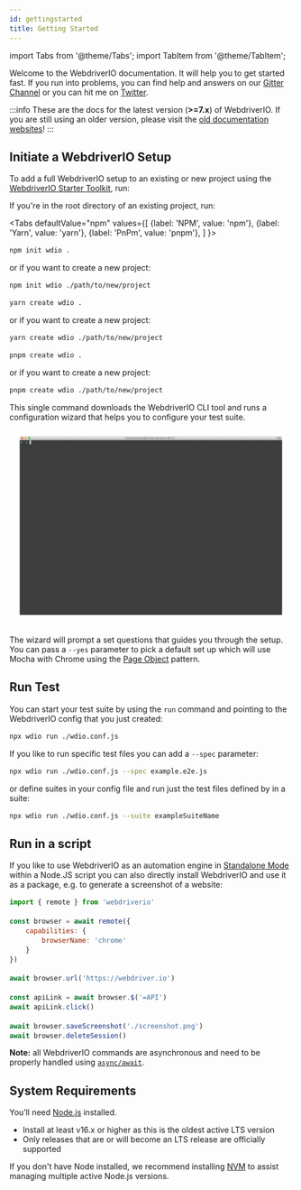 ```yaml
---
id: gettingstarted
title: Getting Started
---
```


import Tabs from '@theme/Tabs';
import TabItem from '@theme/TabItem';

Welcome to the WebdriverIO documentation. It will help you to get started fast. If you run into problems, you can find help and answers on our [Gitter Channel](https://gitter.im/webdriverio/webdriverio) or you can hit me on [Twitter](https://twitter.com/webdriverio).

:::info
These are the docs for the latest version (__>=7.x__) of WebdriverIO. If you are still using an older version, please visit the [old documentation websites](/versions)!
:::

## Initiate a WebdriverIO Setup

To add a full WebdriverIO setup to an existing or new project using the [WebdriverIO Starter Toolkit](https://www.npmjs.com/package/create-wdio), run:

If you're in the root directory of an existing project, run:

<Tabs
  defaultValue="npm"
  values={[
    {label: 'NPM', value: 'npm'},
    {label: 'Yarn', value: 'yarn'},
    {label: 'PnPm', value: 'pnpm'},
  ]
}>
<TabItem value="npm">

```sh
npm init wdio .
```

or if you want to create a new project:

```sh
npm init wdio ./path/to/new/project
```

</TabItem>
<TabItem value="yarn">

```sh
yarn create wdio .
```

or if you want to create a new project:

```sh
yarn create wdio ./path/to/new/project
```

</TabItem>
<TabItem value="pnpm">

```sh
pnpm create wdio .
```

or if you want to create a new project:

```sh
pnpm create wdio ./path/to/new/project
```

</TabItem>
</Tabs>

This single command downloads the WebdriverIO CLI tool and runs a configuration wizard that helps you to configure your test suite.

![Set Up](../static/img/setup.gif)

The wizard will prompt a set questions that guides you through the setup. You can pass a `--yes` parameter to pick a default set up which will use Mocha with Chrome using the [Page Object](https://martinfowler.com/bliki/PageObject.html) pattern.

## Run Test

You can start your test suite by using the `run` command and pointing to the WebdriverIO config that you just created:

```sh
npx wdio run ./wdio.conf.js
```

If you like to run specific test files you can add a `--spec` parameter:

```sh
npx wdio run ./wdio.conf.js --spec example.e2e.js
```

or define suites in your config file and run just the test files defined by in a suite:

```sh
npx wdio run ./wdio.conf.js --suite exampleSuiteName
```

## Run in a script

If you like to use WebdriverIO as an automation engine in [Standalone Mode](docs/setuptypes#standalone-mode) within a Node.JS script you can also directly install WebdriverIO and use it as a package, e.g. to generate a screenshot of a website:

```js
import { remote } from 'webdriverio'

const browser = await remote({
    capabilities: {
        browserName: 'chrome'
    }
})

await browser.url('https://webdriver.io')

const apiLink = await browser.$('=API')
await apiLink.click()

await browser.saveScreenshot('./screenshot.png')
await browser.deleteSession()
```

__Note:__ all WebdriverIO commands are asynchronous and need to be properly handled using [`async/await`](https://javascript.info/async-await).

## System Requirements

You’ll need [Node.js](http://nodejs.org) installed.

- Install at least v16.x or higher as this is the oldest active LTS version
- Only releases that are or will become an LTS release are officially supported

If you don't have Node installed, we recommend installing [NVM](https://github.com/creationix/nvm) to assist managing multiple active Node.js versions.
